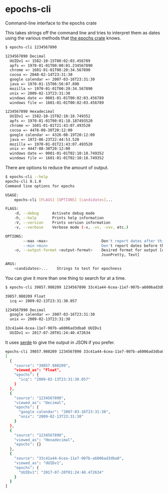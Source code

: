 # epochs-cli
Command-line interface to the epochs crate

This takes strings off the command line and tries to interpret them as
dates using the various methods that [the epochs
crate](https://crates.io/crates/epochs) knows.

```bash
$ epochs-cli 1234567890

1234567890 Decimal
  UUIDv1 => 1582-10-15T00:02:03.456789
  apfs => 1970-01-01T00:00:01.234567890
  chrome => 1601-01-01T00:20:34.567890
  cocoa => 2040-02-14T23:31:30
  google calendar => 2007-03-16T23:31:30
  java => 1970-01-15T06:56:07.890
  mozilla => 1970-01-01T00:20:34.567890
  unix => 2009-02-13T23:31:30
  windows date => 0001-01-01T00:02:03.456789
  windows file => 1601-01-01T00:02:03.456789

1234567890 Hexadecimal
  UUIDv1 => 1582-10-15T02:10:18.749352
  apfs => 1970-01-01T00:01:18.187493520
  chrome => 1601-01-01T21:43:07.493520
  cocoa => 4478-08-30T20:12:00
  google calendar => 4326-08-19T20:12:00
  java => 1972-06-23T22:44:53.520
  mozilla => 1970-01-01T21:43:07.493520
  unix => 4447-08-30T20:12:00
  windows date => 0001-01-01T02:10:18.749352
  windows file => 1601-01-01T02:10:18.749352
```

There are options to reduce the amount of output.

```bash
$ epochs-cli --help
epochs-cli 0.1.0
Command line options for epochs

USAGE:
    epochs-cli [FLAGS] [OPTIONS] [candidates]...

FLAGS:
    -d, --debug      Activate debug mode
    -h, --help       Prints help information
    -V, --version    Prints version information
    -v, --verbose    Verbose mode (-v, -vv, -vvv, etc.)

OPTIONS:
        --max <max>                        Don't report dates after this [default: 9999-12-31]
        --min <min>                        Don't report dates before this [default: 0001-01-01]
    -o, --output-format <output-format>    Desired format for output [default: text]  [possible values: JSON,
                                           JsonPretty, Text]

ARGS:
    <candidates>...    Strings to test for epochness
```

You can give it more than one thing to search for at a time.

```bash
$ epochs-cli 39857.980209 1234567890 33c41a44-6cea-11e7-907b-a6006ad3dba0 --min=2001-09-11 --max=2020-12-31 

39857.980209 Float
  icq => 2009-02-13T23:31:30.057

1234567890 Decimal
  google calendar => 2007-03-16T23:31:30
  unix => 2009-02-13T23:31:30

33c41a44-6cea-11e7-907b-a6006ad3dba0 UUIDv1
  UUIDv1 => 2017-07-20T01:24:40.472634
```

It uses [serde](https://crates.io/crates/serde) to give the output in
JSON if you prefer.

```bash
epochs-cli 39857.980209 1234567890 33c41a44-6cea-11e7-907b-a6006ad3dba0 --min=2001-09-11 --max=2020-12-31 -o JsonPretty
[
  {
    "source": "39857.980209",
    "viewed_as": "Float",
    "epochs": {
      "icq": "2009-02-13T23:31:30.057"
    }
  },
  {
    "source": "1234567890",
    "viewed_as": "Decimal",
    "epochs": {
      "google calendar": "2007-03-16T23:31:30",
      "unix": "2009-02-13T23:31:30"
    }
  },
  {
    "source": "1234567890",
    "viewed_as": "Hexadecimal",
    "epochs": {}
  },
  {
    "source": "33c41a44-6cea-11e7-907b-a6006ad3dba0",
    "viewed_as": "UUIDv1",
    "epochs": {
      "UUIDv1": "2017-07-20T01:24:40.472634"
    }
  }
]
```

